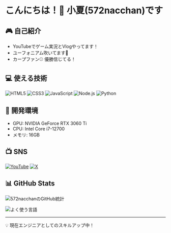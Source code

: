# こんにちは！👋 小夏(572nacchan)です

## 🎮 自己紹介
- YouTubeでゲーム実況とVlogやってます！
- ユーフォニアム吹いてます🎺
- カープファン⚾ 優勝信じてる！

## 💻 使える技術
![HTML5](https://img.shields.io/badge/-HTML5-E34F26?style=flat-square&logo=html5&logoColor=white)
![CSS3](https://img.shields.io/badge/-CSS3-1572B6?style=flat-square&logo=css3)
![JavaScript](https://img.shields.io/badge/-JavaScript-F7DF1E?style=flat-square&logo=javascript&logoColor=black)
![Node.js](https://img.shields.io/badge/-Node.js-339933?style=flat-square&logo=node.js&logoColor=white)
![Python](https://img.shields.io/badge/-Python-3776AB?style=flat-square&logo=python&logoColor=white)

## 🔧 開発環境
- GPU: NVIDIA GeForce RTX 3060 Ti
- CPU: Intel Core i7-12700
- メモリ: 16GB

## 📺 SNS
[![YouTube](https://img.shields.io/badge/-YouTube-FF0000?style=flat-square&logo=youtube&logoColor=white)](https://www.youtube.com/@572EuTube)
[![X](https://img.shields.io/badge/-@572nacchan-000000?style=flat-square&logo=x&logoColor=white)](https://twitter.com/572nacchan)

## 📊 GitHub Stats
![572nacchanのGitHub統計](https://github-readme-stats.vercel.app/api?username=572nacchan&show_icons=true&theme=tokyonight&locale=ja)

![よく使う言語](https://github-readme-stats.vercel.app/api/top-langs/?username=572nacchan&layout=compact&theme=tokyonight&locale=ja)

---
💡 現在エンジニアとしてのスキルアップ中！
